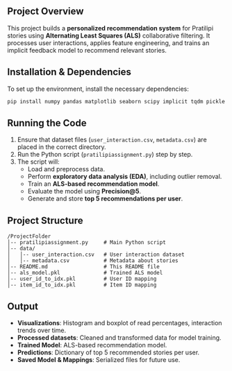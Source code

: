 ## Project Overview
This project builds a **personalized recommendation system** for Pratilipi stories using **Alternating Least Squares (ALS)** collaborative filtering. It processes user interactions, applies feature engineering, and trains an implicit feedback model to recommend relevant stories.

## Installation & Dependencies
To set up the environment, install the necessary dependencies:
```bash
pip install numpy pandas matplotlib seaborn scipy implicit tqdm pickle
```

## Running the Code
1. Ensure that dataset files (`user_interaction.csv`, `metadata.csv`) are placed in the correct directory.
2. Run the Python script (`pratilipiassignment.py`) step by step.
3. The script will:
   - Load and preprocess data.
   - Perform **exploratory data analysis (EDA)**, including outlier removal.
   - Train an **ALS-based recommendation model**.
   - Evaluate the model using **Precision@5**.
   - Generate and store **top 5 recommendations per user**.

## Project Structure
```
/ProjectFolder
│-- pratilipiassignment.py     # Main Python script
│-- data/
│   │-- user_interaction.csv   # User interaction dataset
│   │-- metadata.csv           # Metadata about stories
│-- README.md                  # This README file
│-- als_model.pkl              # Trained ALS model
│-- user_id_to_idx.pkl         # User ID mapping
│-- item_id_to_idx.pkl         # Item ID mapping
```

## Output
- **Visualizations**: Histogram and boxplot of read percentages, interaction trends over time.
- **Processed datasets**: Cleaned and transformed data for model training.
- **Trained Model**: ALS-based recommendation model.
- **Predictions**: Dictionary of top 5 recommended stories per user.
- **Saved Model & Mappings**: Serialized files for future use.
